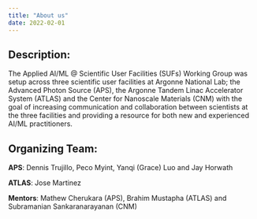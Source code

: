 ```yaml
---
title: "About us"
date: 2022-02-01
---
```


## Description:

The Applied AI/ML @ Scientific User Facilities (SUFs) Working Group was setup across three scientific user facilities at Argonne National Lab; the Advanced Photon Source (APS), the Argonne Tandem Linac Accelerator System (ATLAS) and the Center for Nanoscale Materials (CNM) with the goal of increasing communication and collaboration between scientists at the three facilities and providing a resource for both new and experienced AI/ML practitioners. 


## Organizing Team: 

**APS**: Dennis Trujillo, Peco Myint, Yanqi (Grace) Luo and Jay Horwath

**ATLAS**: Jose Martinez 

**Mentors**: Mathew Cherukara (APS), Brahim Mustapha (ATLAS) and Subramanian Sankaranarayanan (CNM) 
